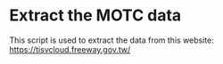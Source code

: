 # Extract the MOTC data

This script is used to extract the data from this website: https://tisvcloud.freeway.gov.tw/
